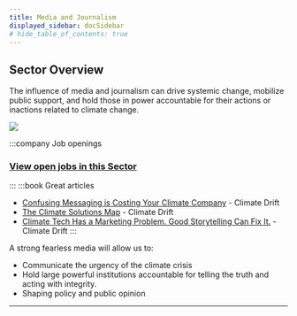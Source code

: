 ```yaml
---
title: Media and Journalism
displayed_sidebar: docSidebar
# hide_table_of_contents: true
---
```


## Sector Overview

The influence of media and journalism can drive systemic change, mobilize public support, and hold those in power accountable for their actions or inactions related to climate change.


![](/../static/img/journalism.jpg)

:::company Job openings
### [View open jobs in this Sector](https://climatebase.org/jobs?l=&q=&sectors=Media+%26+Journalism&p=0&remote=false)

<!--This is the best strategy to accelerate your expertise as a top candidate-->
:::
:::book Great articles
- [Confusing Messaging is Costing Your Climate Company](https://climatedrift.substack.com/p/confusing-messaging-costing-your-climate-company) - Climate Drift
- [The Climate Solutions Map](https://climatedrift.substack.com/p/the-climate-solutions-map) - Climate Drift
- [Climate Tech Has a Marketing Problem. Good Storytelling Can Fix It.](https://climatedrift.substack.com/p/climate-tech-storytelling) - Climate Drift
:::



A strong fearless media will allow us to:

* Communicate the urgency of the climate crisis
* Hold large powerful institutions accountable for telling the truth and acting with integrity.
* Shaping policy and public opinion

- - -

